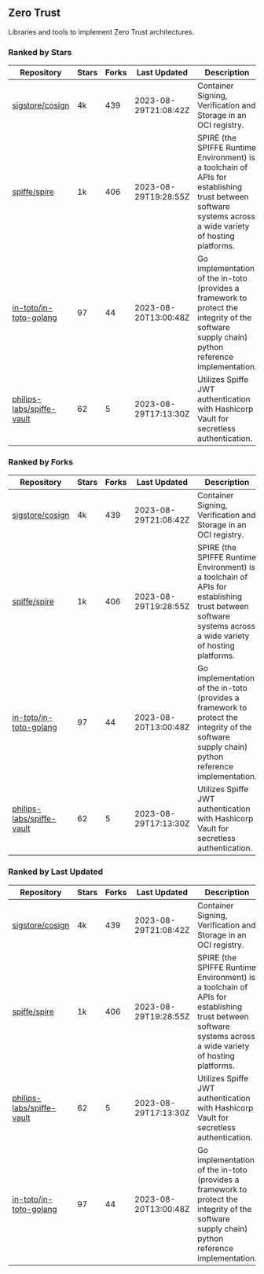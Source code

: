 ## Zero Trust

Libraries and tools to implement Zero Trust architectures.

### Ranked by Stars

| Repository | Stars | Forks | Last Updated | Description | 
|------------|-------|-------|--------------|-------------|
| [sigstore/cosign](https://github.com/sigstore/cosign) | 4k | 439 | 2023-08-29T21:08:42Z |  Container Signing, Verification and Storage in an OCI registry. |
| [spiffe/spire](https://github.com/spiffe/spire) | 1k | 406 | 2023-08-29T19:28:55Z |  SPIRE (the SPIFFE Runtime Environment) is a toolchain of APIs for establishing trust between software systems across a wide variety of hosting platforms. |
| [in-toto/in-toto-golang](https://github.com/in-toto/in-toto-golang) | 97 | 44 | 2023-08-20T13:00:48Z |  Go implementation of the in-toto (provides a framework to protect the integrity of the software supply chain) python reference implementation. |
| [philips-labs/spiffe-vault](https://github.com/philips-labs/spiffe-vault) | 62 | 5 | 2023-08-29T17:13:30Z |  Utilizes Spiffe JWT authentication with Hashicorp Vault for secretless authentication. |

### Ranked by Forks

| Repository | Stars | Forks | Last Updated | Description | 
|------------|-------|-------|--------------|-------------|
| [sigstore/cosign](https://github.com/sigstore/cosign) | 4k | 439 | 2023-08-29T21:08:42Z |  Container Signing, Verification and Storage in an OCI registry. |
| [spiffe/spire](https://github.com/spiffe/spire) | 1k | 406 | 2023-08-29T19:28:55Z |  SPIRE (the SPIFFE Runtime Environment) is a toolchain of APIs for establishing trust between software systems across a wide variety of hosting platforms. |
| [in-toto/in-toto-golang](https://github.com/in-toto/in-toto-golang) | 97 | 44 | 2023-08-20T13:00:48Z |  Go implementation of the in-toto (provides a framework to protect the integrity of the software supply chain) python reference implementation. |
| [philips-labs/spiffe-vault](https://github.com/philips-labs/spiffe-vault) | 62 | 5 | 2023-08-29T17:13:30Z |  Utilizes Spiffe JWT authentication with Hashicorp Vault for secretless authentication. |

### Ranked by Last Updated

| Repository | Stars | Forks | Last Updated | Description | 
|------------|-------|-------|--------------|-------------|
| [sigstore/cosign](https://github.com/sigstore/cosign) | 4k | 439 | 2023-08-29T21:08:42Z |  Container Signing, Verification and Storage in an OCI registry. |
| [spiffe/spire](https://github.com/spiffe/spire) | 1k | 406 | 2023-08-29T19:28:55Z |  SPIRE (the SPIFFE Runtime Environment) is a toolchain of APIs for establishing trust between software systems across a wide variety of hosting platforms. |
| [philips-labs/spiffe-vault](https://github.com/philips-labs/spiffe-vault) | 62 | 5 | 2023-08-29T17:13:30Z |  Utilizes Spiffe JWT authentication with Hashicorp Vault for secretless authentication. |
| [in-toto/in-toto-golang](https://github.com/in-toto/in-toto-golang) | 97 | 44 | 2023-08-20T13:00:48Z |  Go implementation of the in-toto (provides a framework to protect the integrity of the software supply chain) python reference implementation. |

